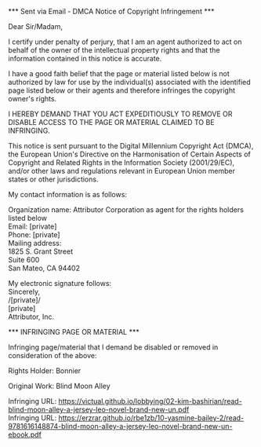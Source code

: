 *** Sent via Email - DMCA Notice of Copyright Infringement ***

Dear Sir/Madam,  

I certify under penalty of perjury, that I am an agent authorized to act on behalf of the owner of the intellectual property rights and that the information contained in this notice is accurate.

I have a good faith belief that the page or material listed below is not authorized by law for use by the individual(s) associated with the identified page listed below or their agents and therefore infringes the copyright owner's rights.

I HEREBY DEMAND THAT YOU ACT EXPEDITIOUSLY TO REMOVE OR DISABLE ACCESS TO THE PAGE OR MATERIAL CLAIMED TO BE INFRINGING.

This notice is sent pursuant to the Digital Millennium Copyright Act (DMCA), the European Union's Directive on the Harmonisation of Certain Aspects of Copyright and Related Rights in the Information Society (2001/29/EC), and/or other laws and regulations relevant in European Union member states or other jurisdictions.

My contact information is as follows:

Organization name: Attributor Corporation as agent for the rights holders listed below  
Email: [private]  
Phone: [private]  
Mailing address:  
1825 S. Grant Street  
Suite 600  
San Mateo, CA 94402  

My electronic signature follows:  
Sincerely,  
/[private]/  
[private]  
Attributor, Inc.  

*** INFRINGING PAGE OR MATERIAL ***

Infringing page/material that I demand be disabled or removed in consideration of the above:

Rights Holder: Bonnier  

Original Work: Blind Moon Alley  

Infringing URL: https://victual.github.io/lobbying/02-kim-bashirian/read-blind-moon-alley-a-jersey-leo-novel-brand-new-un.pdf  
Infringing URL: https://erzrar.github.io/rbe1zb/10-yasmine-bailey-2/read-9781616148874-blind-moon-alley-a-jersey-leo-novel-brand-new-un-ebook.pdf
